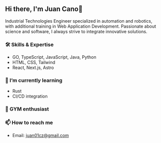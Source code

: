 ## Hi there, I'm Juan Cano👋
Industrial Technologies Engineer specialized in automation and robotics, with additional training in Web Application Development. Passionate about science and software, I always strive to integrate innovative solutions.

### 🛠️ Skills & Expertise
- GO, TypeScript, JavaScript, Java, Python
- HTML, CSS, Tailwind
- React, Next.js, Astro

### 🌱 I’m currently learning
- Rust
- CI/CD integration

### 💪 GYM enthusiast

### 📫 How to reach me
- Email: juan01cz@gmail.com

